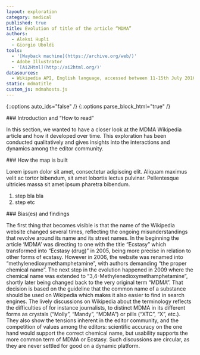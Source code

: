 ```yaml
---
layout: exploration
category: medical
published: true
title: Evolution of title of the article “MDMA”
authors:
  - Aleksi Hupli
  - Giorgio Uboldi
tools:
  - '[Wayback machine](https://archive.org/web/)'
  - Adobe Illustrator
  - '[Ai2Html](http://ai2html.org/)'
datasources:
  - Wikipedia API, English language, accessed between 11-15th July 2016
static: mdmatitle
custom_js: mdmahosts.js
---
```

{::options auto_ids="false" /}
{::options parse_block_html="true" /}
<div class="intro">
### Introduction and “How to read”

In this section, we wanted to have a closer look at the MDMA Wikipedia article and how it developed over time. This exploration has been conducted qualitatively and gives insights into the interactions and dynamics among the editor community.

</div>

<div class="protocol">
### How the map is built

Lorem ipsum dolor sit amet, consectetur adipiscing elit. Aliquam maximus velit ac tortor bibendum, sit amet lobortis lectus pulvinar. Pellentesque ultricies massa sit amet ipsum pharetra bibendum.

1. step bla bla
2. step etc

</div>

<div class="findings">
### Bias(es) and findings

The first thing that becomes visible is that the name of the Wikipedia website changed several times, reflecting the ongoing misunderstandings that revolve around its name and its street names. In the beginning the article ‘MDMA’ was directing to one with the title “Ecstasy” which transformed into “Ecstasy (drug)” in 2005, being more precise in relation to other forms of ecstasy. However in 2006, the website was renamed into “methylenedioxymethamphetamine”, with authors demanding “the proper chemical name”. The next step in the evolution happened in 2009 where the chemical name was extended to “3,4-Methylenedioxymethamphetamine”, shortly later being changed back to the very original term “MDMA”. That decision is based on the guideline that the common name of a substance should be used on Wikipedia which makes it also easier to find in search engines.
The lively discussions on Wikipedia about the terminology reflects the difficulties of for instance journalists, to distinct MDMA in its different forms as crystals (“Molly”, “Mandy”, “MDMA”) or pills (“XTC”, “X”, etc.). They also show the tensions inherent in the editor community, and the competition of values among the editors: scientific accuracy on the one hand would support the correct chemical name, but usability supports the more common term of MDMA or Ecstasy. Such discussions are circular, as they are never settled for good on a dynamic platform.

</div>
